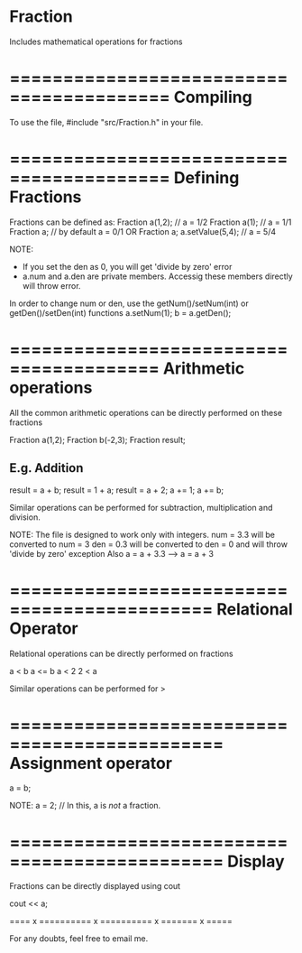 Fraction
========

Includes mathematical operations for fractions

=========================================
Compiling
=========================================




To use the file,
#include "src/Fraction.h" in your file.

=========================================
Defining Fractions
=========================================
Fractions can be defined as:
Fraction a(1,2); // a = 1/2
Fraction a(1); // a = 1/1
Fraction a; // by default a = 0/1
OR
Fraction a;
a.setValue(5,4); // a = 5/4

NOTE:
- If you set the den as 0, you will get 'divide by zero' error
- a.num and a.den are private members. Accessig these members directly will throw error.

In order to change num or den, use the getNum()/setNum(int) or getDen()/setDen(int) functions
a.setNum(1);
b = a.getDen();

========================================
Arithmetic operations
========================================
All the common arithmetic operations can be directly performed on these fractions

Fraction a(1,2);
Fraction b(-2,3);
Fraction result;

E.g. Addition
-------------
result = a + b;
result = 1 + a;
result = a + 2;
a += 1;
a += b;

Similar operations can be performed for subtraction, multiplication and division.

NOTE:
The file is designed to work only with integers.
num = 3.3 will be converted to num = 3
den = 0.3 will be converted to den = 0 and will throw 'divide by zero' exception
Also a = a + 3.3 --> a = a + 3

=============================================
Relational Operator
=============================================

Relational operations can be directly performed on fractions

a < b
a <= b
a < 2
2 < a

Similar operations can be performed for >

==============================================
Assignment operator
==============================================

a = b;

NOTE:
a = 2; // In this, a is *not* a fraction.

==============================================
Display
==============================================

Fractions can be directly displayed using cout

cout << a;

==== x ========== x ========== x ======= x =====

For any doubts, feel free to email me.


























